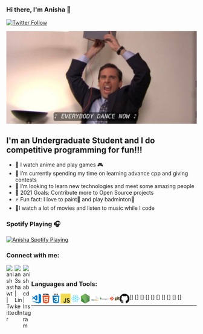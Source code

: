 ### Hi there, I'm Anisha  👋


[![Twitter Follow](https://img.shields.io/twitter/follow/anishastwt?color=1DA1F2&logo=twitter&style=for-the-badge)](https://twitter.com/intent/follow?original_referer=https%3A%2F%2Fgithub.com%2Fanishastwt&screen_name=anishastwt)


![alt text](https://github.com/An3sha/An3sha/blob/master/readme.jpg?raw=true)


## I'm an Undergraduate Student and I do competitive programming for fun!!!

- 🔭 I watch anime and play games 🎮
- 🌱 I’m currently spending my time on learning advance cpp and giving contests
- 👯 I’m looking to learn new technologies and meet some amazing people
- 🥅 2021 Goals: Contribute more to Open Source projects
- ⚡ Fun fact: I love to paint🎨 and play badminton🏸
- 🎵I watch a lot of movies and listen to music while I code 

### Spotify Playing 🎧

[<img src="https://now-playing-codestackr.vercel.app/api/spotify-playing" alt="Anisha Spotify Playing" width="350" />](https://open.spotify.com/playlist/4khfCDVh974lTQVktknG7n)

### Connect with me:

[<img align="left" alt="anishastwt | Twitter" width="22px" src="https://cdn.jsdelivr.net/npm/simple-icons@v3/icons/twitter.svg" />][twitter]
[<img align="left" alt="an3sha | LinkedIn" width="22px" src="https://cdn.jsdelivr.net/npm/simple-icons@v3/icons/linkedin.svg" />][linkedin]
[<img align="left" alt="anishabcd | Instagram" width="22px" src="https://cdn.jsdelivr.net/npm/simple-icons@v3/icons/instagram.svg" />][instagram]

<br />

### Languages and Tools:

[<img align="left" alt="Visual Studio Code" width="26px" src="https://raw.githubusercontent.com/github/explore/80688e429a7d4ef2fca1e82350fe8e3517d3494d/topics/visual-studio-code/visual-studio-code.png" />]
[<img align="left" alt="HTML5" width="26px" src="https://raw.githubusercontent.com/github/explore/80688e429a7d4ef2fca1e82350fe8e3517d3494d/topics/html/html.png" />]
[<img align="left" alt="CSS3" width="26px" src="https://raw.githubusercontent.com/github/explore/80688e429a7d4ef2fca1e82350fe8e3517d3494d/topics/css/css.png" />]
[<img align="left" alt="JavaScript" width="26px" src="https://raw.githubusercontent.com/github/explore/80688e429a7d4ef2fca1e82350fe8e3517d3494d/topics/javascript/javascript.png" />]
[<img align="left" alt="React" width="26px" src="https://raw.githubusercontent.com/github/explore/80688e429a7d4ef2fca1e82350fe8e3517d3494d/topics/react/react.png" />]
[<img align="left" alt="Node.js" width="26px" src="https://raw.githubusercontent.com/github/explore/80688e429a7d4ef2fca1e82350fe8e3517d3494d/topics/nodejs/nodejs.png" />]
[<img align="left" alt="MySQL" width="26pxng" src="https://raw.githubusercontent.com/github/explore/80688e429a7d4ef2fca1e82350fe8e3517d3494d/topics/mysql/mysql.png" />]
[<img align="left" alt="MongoDB" width="26px" src="https://raw.githubusercontent.com/github/explore/80688e429a7d4ef2fca1e82350fe8e3517d3494d/topics/mongodb/mongodb.png" />]
[<img align="left" alt="Git" width="26px" src="https://raw.githubusercontent.com/github/explore/80688e429a7d4ef2fca1e82350fe8e3517d3494d/topics/git/git.png" />]
[<img align="left" alt="GitHub" width="26px" src="https://raw.githubusercontent.com/github/explore/78df643247d429f6cc873026c0622819ad797942/topics/github/github.png" />]


---


[twitter]: https://twitter.com/anishastwt
[instagram]: https://instagram.com/anishabcd
[linkedin]: https://linkedin.com/in/an3sha

